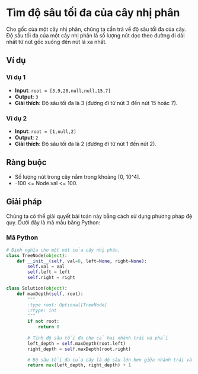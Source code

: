 # Tìm độ sâu tối đa của cây nhị phân

Cho gốc của một cây nhị phân, chúng ta cần trả về độ sâu tối đa của cây. Độ sâu tối đa của một cây nhị phân là số lượng nút dọc theo đường đi dài nhất từ nút gốc xuống đến nút lá xa nhất.

## Ví dụ

### Ví dụ 1

- **Input**: `root = [3,9,20,null,null,15,7]`
- **Output**: `3`
- **Giải thích**: Độ sâu tối đa là 3 (đường đi từ nút 3 đến nút 15 hoặc 7).

### Ví dụ 2

- **Input**: `root = [1,null,2]`
- **Output**: `2`
- **Giải thích**: Độ sâu tối đa là 2 (đường đi từ nút 1 đến nút 2).

## Ràng buộc

- Số lượng nút trong cây nằm trong khoảng [0, 10^4].
- -100 <= Node.val <= 100.

## Giải pháp

Chúng ta có thể giải quyết bài toán này bằng cách sử dụng phương pháp đệ quy. Dưới đây là mã mẫu bằng Python:

### Mã Python

```python
# Định nghĩa cho một nút của cây nhị phân.
class TreeNode(object):
    def __init__(self, val=0, left=None, right=None):
        self.val = val
        self.left = left
        self.right = right

class Solution(object):
    def maxDepth(self, root):
        """
        :type root: Optional[TreeNode]
        :rtype: int
        """
        if not root:
            return 0
        
        # Tính độ sâu tối đa cho cả hai nhánh trái và phải
        left_depth = self.maxDepth(root.left)
        right_depth = self.maxDepth(root.right)

        # Độ sâu tối đa của cây là độ sâu lớn hơn giữa nhánh trái và phải cộng thêm 1
        return max(left_depth, right_depth) + 1
